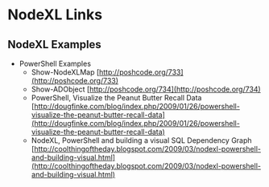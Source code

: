 # NodeXL Links

## NodeXL Examples
* PowerShell Examples
	* Show-NodeXLMap [http://poshcode.org/733](http://poshcode.org/733)
	* Show-ADObject [http://poshcode.org/734](http://poshcode.org/734)
	* PowerShell, Visualize the Peanut Butter Recall Data [http://dougfinke.com/blog/index.php/2009/01/26/powershell-visualize-the-peanut-butter-recall-data](http://dougfinke.com/blog/index.php/2009/01/26/powershell-visualize-the-peanut-butter-recall-data) 
	* NodeXL, PowerShell and building a visual SQL Dependency Graph [http://coolthingoftheday.blogspot.com/2009/03/nodexl-powershell-and-building-visual.html](http://coolthingoftheday.blogspot.com/2009/03/nodexl-powershell-and-building-visual.html)